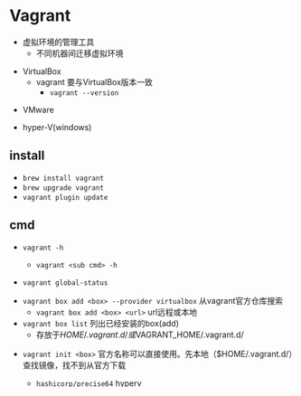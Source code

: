 # Vagrant

+ 虚拟环境的管理工具
    + 不同机器间迁移虚拟环境
<!-- prerequisite -->
+ VirtualBox
    + vagrant 要与VirtualBox版本一致
        + `vagrant --version`
<!-- or -->
+ VMware
<!-- or -->
+ hyper-V(windows)

## install

+ `brew install vagrant`
+ `brew upgrade vagrant`
+ `vagrant plugin update`

## cmd

+ `vagrant -h`
    + `vagrant <sub cmd> -h`

+ `vagrant global-status`

<!-- 管理box，box相当于镜像 -->
+ `vagrant box add <box> --provider virtualbox`  从vagrant官方仓库搜索
    + `vagrant box add <box> <url>` url远程或本地
+ `vagrant box list` 列出已经安装的box(add)
    + 存放于$HOME/.vagrant.d/或$VAGRANT_HOME/.vagrant.d/

<!-- 安装vm -->
+ `vagrant init <box>` <box> 官方名称可以直接使用。先本地（$HOME/.vagrant.d/）查找镜像，找不到从官方下载
    + `hashicorp/precise64`  hyperv
    + `ubuntu/focal64` vbox
        + windows下需要打开virtualBox,开启vm,才能使用`vagrant ssh`
    + `generic/centos7`
+ `vagrant init` 选择目录,创建vagrantfile

+ `vagrant up  [name|id]` 根据vagrantfile创建机器,启动机器
    + ` --provider hyperv`
    + run as admin

<!-- operation -->
<!-- 目录下运行 -->
+ `vagrant suspend`
    + `vagrant resume`
+ `vagrant halt [name|id]` shut down

+ `vagrant reload` 使修改过的vagrantfile生效,先halt再up
    + `vagrant reload --provision ` Force the provisioners to run

+ `vagrant destroy -f <name>|<id>` 删除vm
    +  `-f` force
+ `vagrant status` 


<!-- ssh, 进入镜像 -->
+ `vagrant ssh` 目录执行
    + `ssh vagrant@127.0.0.1 -p 2222 -i <private key path>`
        + `vagrant ssh-config`
    + `logout`

+ `vagrant ssh <name>`

+ `vagrant ssh-config`

<!-- debug -->
+ `set VAGRANT_LOG=info`
    + `vagrant up`

+ `vagrant up --debug &> vagrant.log`






<!-- 网络 -->
+ `vagrant port [name]`

## plugins
<!-- copy file -->
+ `vagrant plugin install vagrant-scp`
    + `vagrant scp abc.txt :destFile.txt`
        + from host to Guest(VM)
    + `vagrant scp :abc.txt destFile.txt`
        + from guest to host
    + `vagrant scp [vm1]:abc.txt destFile.txt`

<!-- proxy -->
+ `vagrant plugin install vagrant-proxyconf`
```conf
; Vagrantfile
config.proxy.http     = "http://yourproxy:8080"
config.proxy.https    = "http://yourproxy:8080"
config.proxy.no_proxy = "localhost,127.0.0.1"
```






## network
+ `t.vm.network "private_network"`
    + `config.vm.network "private_network", ip: "192.168.0.17"`
    + `config.vm.network "private_network", type: "dhcp"`
    + virtualbox: host-only模式
+ `t.vm.network "public_network"`
    + `config.vm.network "public_network", bridge: "en1: Wi-Fi (AirPort)"` 指定网卡
    + virutalbox: bridge模式
+ vagrant总会设置第一个网卡(eth0/ens0等)并将其加入virtualbox的NAT模式

+ VM中`ip route show` 找到连接host的IP

## provision

+ 可以把相关工具打包到box中

+ provision
    + 可以运行shell,ansible,docker,podman,file
    + provision的时机
        + 第一次vagrant up时会provision
        + `vagrant up --provision`
        + `vagrant reload --provision`
        + `vagrant provision`
        + config.vm.provision:run:always

```ini
config.vm.provision "shell", inline: "echo Hello, World"
config.vm.provision "shell", path: "script.sh"
; Vagrantfile 同级目录
```


## proxy
+ cmd line proxy
    + 拉取镜像时需要代理
    + 连接虚拟机时关闭代理





## tips

+ vSwitch(virtual switch)
    + 虚拟交换机
    + 二层
    + 软件方式实现物理交换机的网络功能
    + IaaS

+ vagrant/vagrant
    + 默认账号

+ `/vagrant`
    + `f.vm.synced_folder ".","/vagrant"`
        + "." 宿主机目录，相对于vagrantfile的位置。也可以绝对路径
    + 目录同步

+ VAGRANT_HOME
    + 设置镜像存储位置

+ `auto_config: false`
    + 指定ip是设置

## ref

+ [vagrant](https://www.vagrantup.com/docs/providers/hyperv)

+ [熟练使用vagrant](https://www.junmajinlong.com/virtual/index/#vagrant)

+ [boxes](https://app.vagrantup.com/boxes/search)

<!-- tips -->
+ [Using scp and vagrant-scp in VirtualBox to copy from Guest VM to Host OS and vice-versa](https://medium.com/@smartsplash/using-scp-and-vagrant-scp-in-virtualbox-to-copy-from-guest-vm-to-host-os-and-vice-versa-9d2c828b6197)

<!-- details -->
+ [Provisioning](https://www.vagrantup.com/docs/provisioning)

<!-- 网络 -->
+ [熟练使用vagrant(11)：vagrant配置虚拟机网络](https://www.junmajinlong.com/virtual/vagrant/vagrant_network/)
+ [Public Networks](https://www.vagrantup.com/docs/networking/public_network)
+ [Vagrant (三) - 网络配置](https://www.jianshu.com/p/a1bc23bc7892)

<!-- pulgins -->
+ [vagrant-scp](https://github.com/invernizzi/vagrant-scp)